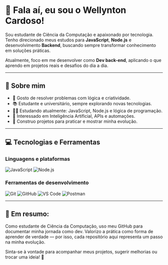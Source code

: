 # 👋 Fala aí, eu sou o Wellynton Cardoso!

Sou estudante de Ciência da Computação e apaixonado por tecnologia. Tenho direcionado meus estudos para **JavaScript**, **Node.js** e desenvolvimento **Backend**, buscando sempre transformar conhecimento em soluções práticas.

Atualmente, foco em me desenvolver como **Dev back-end**, aplicando o que aprendo em projetos reais e desafios do dia a dia.

---

## 🧠 Sobre mim

- 🧩 Gosto de resolver problemas com lógica e criatividade.
- 📚 Estudante e universitário, sempre explorando novas tecnologias.
- 🧑‍💻 Estudando atualmente: JavaScript, Node.js e lógica de programação.
- 🧠 Interessado em Inteligência Artificial, APIs e automações.
- 🚀 Construo projetos para praticar e mostrar minha evolução.

---

## 💻 Tecnologias e Ferramentas

### Linguagens e plataformas
![JavaScript](https://img.shields.io/badge/JavaScript-F7DF1E?style=flat&logo=javascript&logoColor=black)
![Node.js](https://img.shields.io/badge/Node.js-339933?style=flat&logo=nodedotjs&logoColor=white)



### Ferramentas de desenvolvimento
![Git](https://img.shields.io/badge/Git-F05032?style=flat&logo=git&logoColor=white)
![GitHub](https://img.shields.io/badge/GitHub-181717?style=flat&logo=github&logoColor=white)
![VS Code](https://img.shields.io/badge/VS_Code-007ACC?style=flat&logo=visual-studio-code&logoColor=white)
![Postman](https://img.shields.io/badge/Postman-FF6C37?style=flat&logo=postman&logoColor=white)

---

## 📌 Em resumo:

Como estudante de Ciência da Computação, uso meu GitHub para documentar minha jornada como dev. Valorizo a prática como forma de aprender de verdade — por isso, cada repositório aqui representa um passo na minha evolução.

Sinta-se à vontade para acompanhar meus projetos, sugerir melhorias ou trocar uma ideia! 🤝

